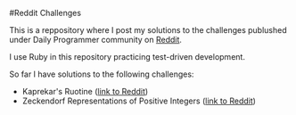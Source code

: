 #Reddit Challenges

This is a reppository where I post my solutions to the challenges publushed under Daily Programmer community on [Reddit](https://www.reddit.com/r/dailyprogrammer/). 

I use Ruby in this repository practicing test-driven development. 

So far I have solutions to the following challenges:

- Kaprekar's Ruotine ([link to Reddit](https://www.reddit.com/r/dailyprogrammer/comments/56tbds/20161010_challenge_287_easy_kaprekars_routine/))
- Zeckendorf Representations of Positive Integers ([link to Reddit](https://www.reddit.com/r/dailyprogrammer/comments/55zdxx/20161005_challenge_286_intermediate_zeckendorf/))

